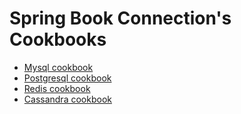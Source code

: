 # Spring Book Connection's Cookbooks

* [Mysql cookbook](mysql.md)
* [Postgresql cookbook](postgresql.md)
* [Redis cookbook](redis.md)
* [Cassandra cookbook](cassandra.md)